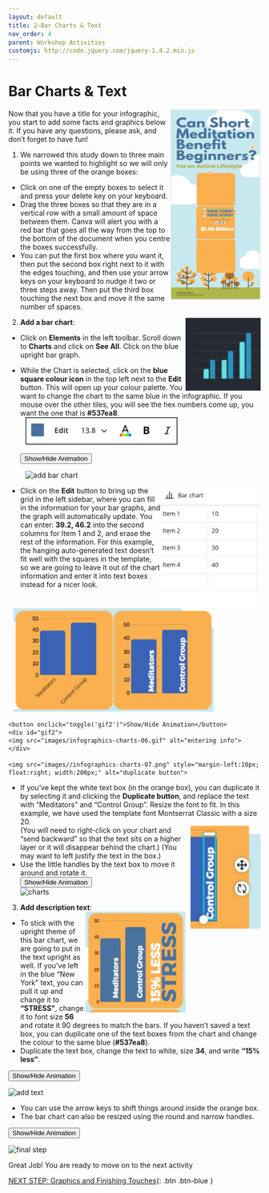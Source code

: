 ```yaml
---
layout: default
title: 2-Bar Charts & Text
nav_order: 4
parent: Workshop Activities
customjs: http://code.jquery.com/jquery-1.4.2.min.js
---
```

# Bar Charts & Text
<img src="images//infographics-charts-01.png" style="float:right;width:180px;height:380px;" alt="Infographics image">

Now that you have a title for your infographic, you start to add some facts and graphics below it. If you have any questions, please ask, and don’t forget to have fun!

1. We narrowed this study down to three main points we wanted to highlight so we will only be using three of the orange boxes:
  - Click on one of the empty boxes to select it and press your delete key on your keyboard.
  - Drag the three boxes so that they are in a vertical row with a small amount of space between them. Canva will alert you with a red bar that goes all the way from the top to the bottom of the document when you centre the boxes successfully. 
  - You can put the first box where you want it, then put the second box right next to it with the edges touching, and then use your arrow keys on your keyboard to nudge it two or three steps away. Then put the third box touching the next box and move it the same number of spaces.

2. **Add a bar chart**: 
   <img src="images//infographics-charts-02.png" style="float:right;width:150px;" alt="blue bar graph">
  - Click on **Elements** in the left toolbar. Scroll down to **Charts** and click on **See All**. Click on the blue upright bar graph. 
  - While the Chart is selected, click on the **blue square colour icon** in the top left next to the **Edit** button. This will open up your colour palette. You want to change the chart to the same blue in the infographic. If you mouse over the other tiles, you will see the hex numbers come up, you want the one that is **#537ea8**.  
    <img src="images//infographics-charts-03.png" style="margin-left:10px; border:2px solid #555; width:300px;" alt="editing toolbar">

    <button onclick="toggle('gif1')">Show/Hide Animation</button>
    <div id="gif1">
    <img src="images/infographics-charts-05.gif" alt="add bar chart" style="width:700px;margin-left:10px;">
    </div> 
   <img src="images//infographics-charts-04.png" style="float:right;width:200px;" alt="Bar chart example table"> 

  - Click on the **Edit** button to bring up the grid in the left sidebar, where you can fill in the information for your bar graphs, and the graph will automatically update. You can enter: **39.2, 46.2** into the second columns for Item 1 and 2, and erase the rest of the information. For this example, the hanging auto-generated text doesn’t fit well with the squares in the template, so we are going to leave it out of the chart information and enter it into text boxes instead for a nicer look.
   <img src="images//infographics-charts-08.png" style="margin-left:10px;width:400px;" alt="blue bar graph resized with titles">

    <button onclick="toggle('gif2')">Show/Hide Animation</button>
    <div id="gif2">
    <img src="images/infographics-charts-06.gif" alt="entering info">
    </div> 

    <img src="images//infographics-charts-07.png" style="margin-left:10px; float:right; width:200px;" alt="duplicate button">

  - If you’ve kept the white text box (in the orange box), you can duplicate it by selecting it and clicking the **Duplicate button**, and replace the text with “Meditators” and “Control Group”. Resize the font to fit. In this example, we have used the template font Montserrat Classic with a size 20. <br>
  <img src="images//infographics-charts-10.png" style="margin-left:10px;float:right;width:140px;" alt="blue bar graph with text box rotated and adjusted">(You will need to right-click on your chart and “send backward” so that the text sits on a higher layer or it will disappear behind the chart.) (You may want to left justify the text in the box.)
  - Use the little handles by the text box to move it around and rotate it.<br>
    <button onclick="toggle('gif3')">Show/Hide Animation</button>
    <div id="gif3">
    <img src="images/infographics-charts-11.gif" alt="charts">
    </div>

3. **Add description text**:<img src="images//infographics-charts-12.png" style="float:right;width:200px;" alt="Bar chart with text position"> 
  - To stick with the upright theme of this bar chart, we are going to put in the text upright as well. If you’ve left in the blue “New York” text, you can pull it up and change it to **“STRESS”**, change it to font size  **56** and rotate it 90 degrees to match the bars. If you haven’t saved a text box, you can duplicate one of the text boxes from the chart and change the colour to the same blue (**#537ea8**).
  - Duplicate the text box, change the text to white, size **34**, and write **“15% less”**. 

  <button onclick="toggle('gif4')">Show/Hide Animation</button>
  <div id="gif4">
  <img src="images/infographics-charts-13.gif" alt="add text">
  </div>

  - You can use the arrow keys to shift things around inside the orange box.
  - The bar chart can also be resized using the round and narrow handles. 

  <button onclick="toggle('gif5')">Show/Hide Animation</button>
  <div id="gif5">
  <img src="images/infographics-charts-14.gif" alt="final step">
  </div>

Great Job! You are ready to move on to the next activity

<script>  

    function toggle(input) {
        var x = document.getElementById(input);
        if (x.style.display === "none") {
            x.style.display = "block";
        } else {
            x.style.display = "none";
        }
    }
</script>

[NEXT STEP: Graphics and Finishing Touches](3-canva-graphics.html){: .btn .btn-blue }

